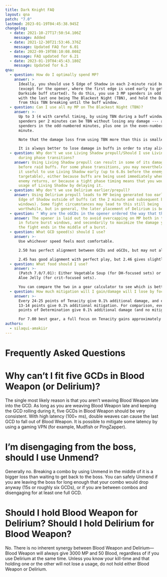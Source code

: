 ```yaml
---
title: Dark Knight FAQ
layout: qna
patch: "7.0"
lastmod: 2023-01-19T04:45:38.945Z
changelog:
  - date: 2021-10-27T17:50:54.106Z
    message: Added
  - date: 2021-12-30T21:53:46.376Z
    message: Updated FAQ for 6.01
  - date: 2022-09-19T08:10:08.008Z
    message: FAQ updated for 6.21
  - date: 2023-01-19T04:45:43.180Z
    message: Updated for 6.3
qna:
  - question: How do I optimally spend MP?
    answer: >
      Ideally, you should use 5 Edge of Shadow in each 2-minute raid buff window
      (except for the opener, where the first edge is used early to get the
      Darkside buff started). To do this, you use 3 MP spenders in odd minutes,
      with the last one being The Blackest Night (TBN), and hold the Dark Arts
      from this TBN breaking until the buff window.
  - question: Can I use all my MP on The Blackest Night (TBN)?
    answer: >-
      Up to 3 (4 with careful timing, by using TBN during a buff window) MP
      spenders per 2 minutes can be TBN without losing any damage --- all three
      spenders in the odd-numbered minutes, plus one in the even-numbered
      minute.

      Note that the damage loss from using TBN more than this is smaller than the damage loss from dying!

      It is always better to lose damage in buffs in order to stay alive, and sometimes even to reduce the amount of healing needed.
  - question: Why don't we use Living Shadow prepull/Should I use Living Shadow
      during phase transitions?
    answer: Using Living Shadow prepull can result in some of its damage coming out
      before raid buffs. For some phase transitions, you may nevertheless find
      it useful to use Living Shadow early (up to 6.8s before the enemy becomes
      targetable), either because buffs are being used immediately when the
      enemy returns, or because a tight phase timing means that you would lose a
      usage of Living Shadow by delaying it.
  - question: Why don't we use Delirium earlier/prepull?
    answer: Using Delirium prepull leads to MP being generated too early, forcing an
      Edge of Shadow outside of buffs (at the 2 minute and subsequent buff
      windows). Some fight circumstances may lead to this still being
      worthwhile, but in general, the later placement of Delirium is better.
  - question: " Why are the oGCDs in the opener ordered the way that they are?"
    answer: The opener is laid out to avoid overcapping on MP both in the opener and
      in future burst windows, and secondarily to maximize the damage you do if
      the fight ends in the middle of a burst.
  - question: What GCD speed(s) should I use?
    answer: >-
      Use whichever speed feels most comfortable.

      2.50 has perfect alignment between GCDs and oGCDs, but may not always be achievable depending on gear options.

      2.45 has good alignment with perfect play, but 2.46 gives slightly more leniency than 2.45 at the expense of slightly worse alignment in the optimal case. 
  - question: What food should I use?
    answer: >-
      (Patch 7.0/7.01): Either Vegetable Soup (for DH-focused sets) or Fruit and
      Aloe Jelly (for crit-focused sets).

      You can compare the two in a gear calculator to see which is better for your current gearset.
  - question: How much mitigation will I gain/damage will I lose by focusing on Tenacity?
    answer: >-
      Every 24-25 points of Tenacity give 0.1% additional damage, and every
      13-14 points give 0.1% additional mitigation. For comparison, every 19-20
      points of Determination give 0.1% additional damage (and no mitigation).

      For 7.00 best gear, a full focus on Tenacity gains approximately 6.2% mitigation and loses approximately 0.8% damage compared to the best damage melds.
authors:
  - silaqui-amakiir
---
```

# Frequently Asked Questions

# Why can’t I fit five GCDs in Blood Weapon (or Delirium)?

The single most likely reason is that you aren’t weaving Blood Weapon late into the GCD. As long as you are weaving Blood Weapon late and keeping the GCD rolling during it, five GCDs in Blood Weapon should be very consistent. With high latency (100+ ms), double weaves can cause the last GCD to fall out of Blood Weapon. It is possible to mitigate some latency by using a gaming VPN (for example, Mudfish or PingZapper).

# I’m disengaging from the boss, should I use Unmend?

Generally no. Breaking a combo by using Unmend in the middle of it is a bigger loss than waiting to get back to the boss. You can safely Unmend if you are leaving the boss for long enough that your combo would drop anyway (15s or roughly six GCDs), or if you are between combos and disengaging for at least one full GCD.

# Should I hold Blood Weapon for Delirium? Should I hold Delirium for Blood Weapon?

No. There is no inherent synergy between Blood Weapon and Delirium—Blood Weapon will always give 3000 MP and 50 Blood, regardless of if you use Delirium at the same time. Unless you know your kill-time and that holding one or the other will not lose a usage, do not hold either Blood Weapon or Delirium.